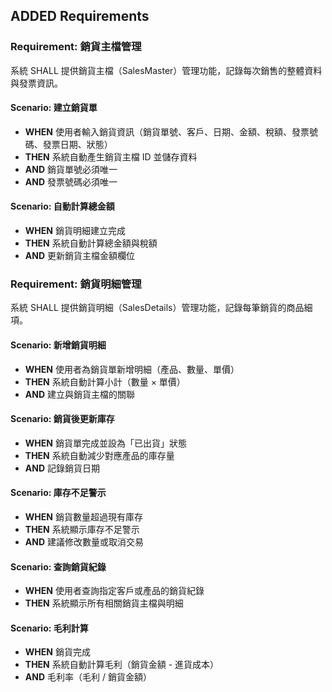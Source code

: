 ## ADDED Requirements

### Requirement: 銷貨主檔管理
系統 SHALL 提供銷貨主檔（SalesMaster）管理功能，記錄每次銷售的整體資料與發票資訊。

#### Scenario: 建立銷貨單
- **WHEN** 使用者輸入銷貨資訊（銷貨單號、客戶、日期、金額、稅額、發票號碼、發票日期、狀態）
- **THEN** 系統自動產生銷貨主檔 ID 並儲存資料
- **AND** 銷貨單號必須唯一
- **AND** 發票號碼必須唯一

#### Scenario: 自動計算總金額
- **WHEN** 銷貨明細建立完成
- **THEN** 系統自動計算總金額與稅額
- **AND** 更新銷貨主檔金額欄位

### Requirement: 銷貨明細管理
系統 SHALL 提供銷貨明細（SalesDetails）管理功能，記錄每筆銷貨的商品細項。

#### Scenario: 新增銷貨明細
- **WHEN** 使用者為銷貨單新增明細（產品、數量、單價）
- **THEN** 系統自動計算小計（數量 × 單價）
- **AND** 建立與銷貨主檔的關聯

#### Scenario: 銷貨後更新庫存
- **WHEN** 銷貨單完成並設為「已出貨」狀態
- **THEN** 系統自動減少對應產品的庫存量
- **AND** 記錄銷貨日期

#### Scenario: 庫存不足警示
- **WHEN** 銷貨數量超過現有庫存
- **THEN** 系統顯示庫存不足警示
- **AND** 建議修改數量或取消交易

#### Scenario: 查詢銷貨紀錄
- **WHEN** 使用者查詢指定客戶或產品的銷貨紀錄
- **THEN** 系統顯示所有相關銷貨主檔與明細

#### Scenario: 毛利計算
- **WHEN** 銷貨完成
- **THEN** 系統自動計算毛利（銷貨金額 - 進貨成本）
- **AND** 毛利率（毛利 / 銷貨金額）

